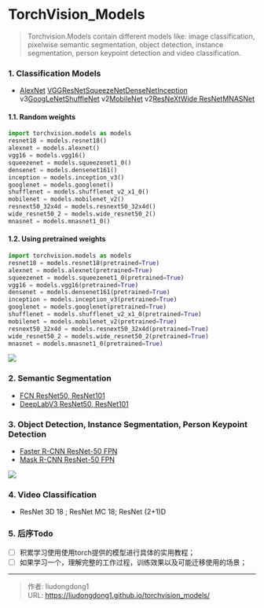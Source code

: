 # TorchVision_Models


> Torchvision.Models contain different models like: image classification, pixelwise semantic segmentation, object detection, instance segmentation, person keypoint detection and video classification.

### 1. Classification Models

- [AlexNet](https://arxiv.org/abs/1404.5997)  [VGG](https://arxiv.org/abs/1409.1556)[ResNet](https://arxiv.org/abs/1512.03385)[SqueezeNet](https://arxiv.org/abs/1602.07360)[DenseNet](https://arxiv.org/abs/1608.06993)[Inception](https://arxiv.org/abs/1512.00567) v3[GoogLeNet](https://arxiv.org/abs/1409.4842)[ShuffleNet](https://arxiv.org/abs/1807.11164) v2[MobileNet](https://arxiv.org/abs/1801.04381) v2[ResNeXt](https://arxiv.org/abs/1611.05431)[Wide ResNet](https://pytorch.org/docs/stable/torchvision/models.html#wide-resnet)[MNASNet](https://arxiv.org/abs/1807.11626)

#### 1.1.  Random weights

```python
import torchvision.models as models
resnet18 = models.resnet18()
alexnet = models.alexnet()
vgg16 = models.vgg16()
squeezenet = models.squeezenet1_0()
densenet = models.densenet161()
inception = models.inception_v3()
googlenet = models.googlenet()
shufflenet = models.shufflenet_v2_x1_0()
mobilenet = models.mobilenet_v2()
resnext50_32x4d = models.resnext50_32x4d()
wide_resnet50_2 = models.wide_resnet50_2()
mnasnet = models.mnasnet1_0()
```

#### 1.2. Using pretrained weights

```python
import torchvision.models as models
resnet18 = models.resnet18(pretrained=True)
alexnet = models.alexnet(pretrained=True)
squeezenet = models.squeezenet1_0(pretrained=True)
vgg16 = models.vgg16(pretrained=True)
densenet = models.densenet161(pretrained=True)
inception = models.inception_v3(pretrained=True)
googlenet = models.googlenet(pretrained=True)
shufflenet = models.shufflenet_v2_x1_0(pretrained=True)
mobilenet = models.mobilenet_v2(pretrained=True)
resnext50_32x4d = models.resnext50_32x4d(pretrained=True)
wide_resnet50_2 = models.wide_resnet50_2(pretrained=True)
mnasnet = models.mnasnet1_0(pretrained=True)
```

![](https://lddpicture.oss-cn-beijing.aliyuncs.com/picture/image-20201017142036494.png)

### 2. Semantic Segmentation

- [FCN ResNet50, ResNet101](https://arxiv.org/abs/1411.4038)
- [DeepLabV3 ResNet50, ResNet101](https://arxiv.org/abs/1706.05587)

### 3. Object Detection, Instance Segmentation, Person Keypoint Detection

- [Faster R-CNN ResNet-50 FPN](https://arxiv.org/abs/1506.01497)
- [Mask R-CNN ResNet-50 FPN](https://arxiv.org/abs/1703.06870)

![](https://lddpicture.oss-cn-beijing.aliyuncs.com/picture/image-20201017143001110.png)

### 4. Video Classification

- ResNet 3D 18 ; ResNet MC 18;   ResNet (2+1)D

### 5. 后序Todo

- [ ] 积累学习使用使用torch提供的模型进行具体的实用教程；
- [ ] 如果学习一个，理解完整的工作过程，训练效果以及可能迁移使用的场景；

---

> 作者: liudongdong1  
> URL: https://liudongdong1.github.io/torchvision_models/  

